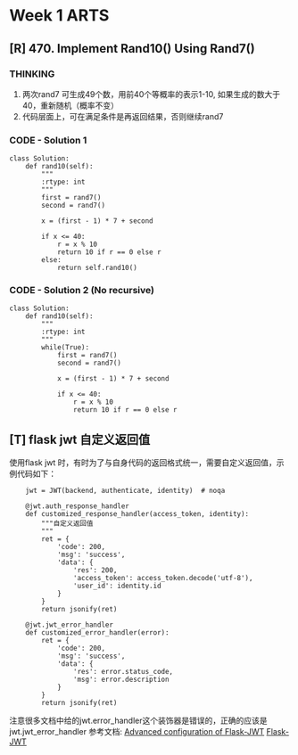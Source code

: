 # **Week 1 ARTS**

## **[R] 470. Implement Rand10() Using Rand7()**

### THINKING
1) 两次rand7 可生成49个数，用前40个等概率的表示1-10, 如果生成的数大于40，重新随机（概率不变）
2) 代码层面上，可在满足条件是再返回结果，否则继续rand7

### CODE - Solution 1
```
class Solution:
    def rand10(self):
        """
        :rtype: int
        """
        first = rand7()
        second = rand7()

        x = (first - 1) * 7 + second

        if x <= 40:
            r = x % 10
            return 10 if r == 0 else r
        else:
            return self.rand10()
```

### CODE - Solution 2 (No recursive)
```
class Solution:
    def rand10(self):
        """
        :rtype: int
        """
        while(True):
            first = rand7()
            second = rand7()

            x = (first - 1) * 7 + second

            if x <= 40:
                r = x % 10
                return 10 if r == 0 else r

```
## **[T] flask jwt 自定义返回值**

使用flask jwt 时，有时为了与自身代码的返回格式统一，需要自定义返回值，示例代码如下：

```
    jwt = JWT(backend, authenticate, identity)  # noqa

    @jwt.auth_response_handler
    def customized_response_handler(access_token, identity):
        """自定义返回值
        """
        ret = {
            'code': 200,
            'msg': 'success',
            'data': {
                'res': 200,
                'access_token': access_token.decode('utf-8'),
                'user_id': identity.id
            }
        }
        return jsonify(ret)

    @jwt.jwt_error_handler
    def customized_error_handler(error):
        ret = {
            'code': 200,
            'msg': 'success',
            'data': {
                'res': error.status_code,
                'msg': error.description
            }
        }
        return jsonify(ret)
```
注意很多文档中给的jwt.error_handler这个装饰器是错误的，正确的应该是jwt.jwt_error_handler
参考文档:
[Advanced configuration of Flask-JWT](http://blog.tecladocode.com/learn-python-advanced-configuration-of-flask-jwt/)
[Flask-JWT](https://pythonhosted.org/Flask-JWT/)
